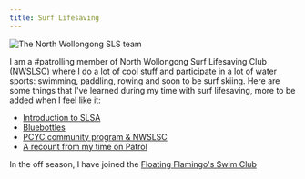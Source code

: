 ```yaml
---
title: Surf Lifesaving
---
```


![The North Wollongong SLS team](pics/sls-teaam.png)


I am a #patrolling member of North Wollongong Surf Lifesaving Club (NWSLSC) where I do a lot of cool stuff and participate in a lot of water sports: swimming, paddling, rowing and soon to be surf skiing. Here are some things that I've learned during my time with surf lifesaving, more to be added when I feel like it:

- [Introduction to SLSA](./my-introduction.md)
- [Bluebottles](./bluebottles.md)
- [PCYC community program & NWSLSC](./pcyc-community-program.md)
- [A recount from my time on Patrol](./patrol-days.md)

In the off season, I have joined the [Floating Flamingo's Swim Club](/life/swimming-and-surfing/floating-flammingos)
